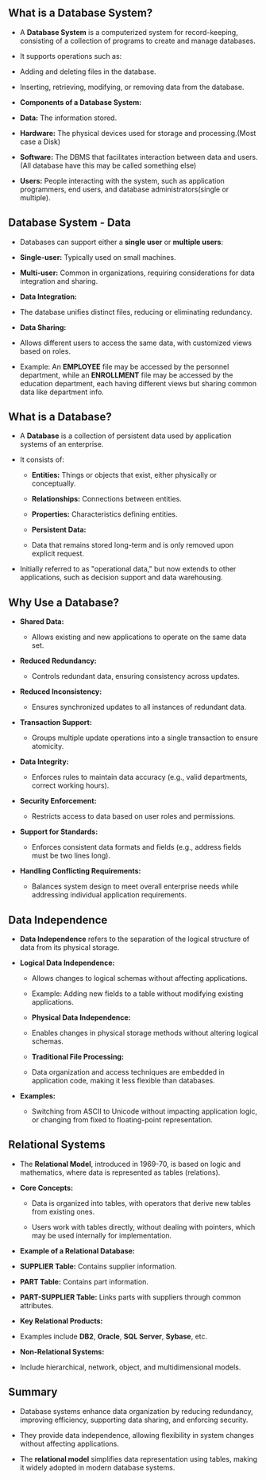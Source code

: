 
## What is a Database System?

- A **Database System** is a computerized system for record-keeping, consisting of a collection of programs to create and manage databases.

- It supports operations such as:

- Adding and deleting files in the database.

- Inserting, retrieving, modifying, or removing data from the database.

- **Components of a Database System:**

- **Data:** The information stored.

- **Hardware:** The physical devices used for storage and processing.(Most case a Disk)

- **Software:** The DBMS that facilitates interaction between data and users. (All database have this may be called something else)

- **Users:** People interacting with the system, such as application programmers, end users, and database administrators(single or multiple).

  

## Database System - Data

- Databases can support either a **single user** or **multiple users**:

- **Single-user:** Typically used on small machines.

- **Multi-user:** Common in organizations, requiring considerations for data integration and sharing.

- **Data Integration:**

- The database unifies distinct files, reducing or eliminating redundancy.

- **Data Sharing:**

- Allows different users to access the same data, with customized views based on roles.

- Example: An **EMPLOYEE** file may be accessed by the personnel department, while an **ENROLLMENT** file may be accessed by the education department, each having different views but sharing common data like department info.

  

## What is a Database?

- A **Database** is a collection of persistent data used by application systems of an enterprise.

- It consists of:

	- **Entities:** Things or objects that exist, either physically or conceptually.
	
	- **Relationships:** Connections between entities.
	
	- **Properties:** Characteristics defining entities.
	
	- **Persistent Data:**

	- Data that remains stored long-term and is only removed upon explicit request.

- Initially referred to as "operational data," but now extends to other applications, such as decision support and data warehousing.

  

## Why Use a Database?

- **Shared Data:**

	- Allows existing and new applications to operate on the same data set.

- **Reduced Redundancy:**

	- Controls redundant data, ensuring consistency across updates.

- **Reduced Inconsistency:**

	- Ensures synchronized updates to all instances of redundant data.

- **Transaction Support:**

	- Groups multiple update operations into a single transaction to ensure atomicity.

- **Data Integrity:**

	- Enforces rules to maintain data accuracy (e.g., valid departments, correct working hours).

- **Security Enforcement:**

	- Restricts access to data based on user roles and permissions.

- **Support for Standards:**

	- Enforces consistent data formats and fields (e.g., address fields must be two lines long).

- **Handling Conflicting Requirements:**
	
	- Balances system design to meet overall enterprise needs while addressing individual application requirements.

  

## Data Independence

- **Data Independence** refers to the separation of the logical structure of data from its physical storage.

- **Logical Data Independence:**

	- Allows changes to logical schemas without affecting applications.

	- Example: Adding new fields to a table without modifying existing applications.
	
	- **Physical Data Independence:**
	
	- Enables changes in physical storage methods without altering logical schemas.
	
	- **Traditional File Processing:**
	
	- Data organization and access techniques are embedded in application code, making it less flexible than databases.

- **Examples:**

	- Switching from ASCII to Unicode without impacting application logic, or changing from fixed to floating-point representation.

  

## Relational Systems

- The **Relational Model**, introduced in 1969-70, is based on logic and mathematics, where data is represented as tables (relations).

- **Core Concepts:**

	- Data is organized into tables, with operators that derive new tables from existing ones.

	- Users work with tables directly, without dealing with pointers, which may be used internally for implementation.

- **Example of a Relational Database:**

- **SUPPLIER Table:** Contains supplier information.

- **PART Table:** Contains part information.

- **PART-SUPPLIER Table:** Links parts with suppliers through common attributes.

- **Key Relational Products:**

- Examples include **DB2**, **Oracle**, **SQL Server**, **Sybase**, etc.

- **Non-Relational Systems:**

- Include hierarchical, network, object, and multidimensional models.

  

## Summary

- Database systems enhance data organization by reducing redundancy, improving efficiency, supporting data sharing, and enforcing security.

- They provide data independence, allowing flexibility in system changes without affecting applications.

- The **relational model** simplifies data representation using tables, making it widely adopted in modern database systems.
